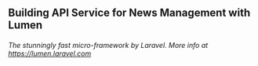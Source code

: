 ## Building API Service for News Management with Lumen ##
###### The stunningly fast micro-framework by Laravel. More info at https://lumen.laravel.com ######
